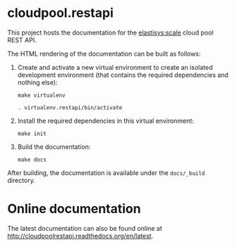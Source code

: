 cloudpool.restapi
=================

This project hosts the documentation for the 
[elastisys:scale](http://elastisys.com) cloud pool
REST API.

The HTML rendering of the documentation can be built as follows:

  1. Create and activate a new virtual environment to create an 
     isolated development environment (that contains the required 
     dependencies and nothing else):

       `make virtualenv`

       `. virtualenv.restapi/bin/activate`

  2. Install the required dependencies in this virtual environment:

       `make init`

  3. Build the documentation:

       `make docs`

After building, the documentation is available under the `docs/_build` directory.

Online documentation
====================
The latest documentation can also be found online at http://cloudpoolrestapi.readthedocs.org/en/latest.
